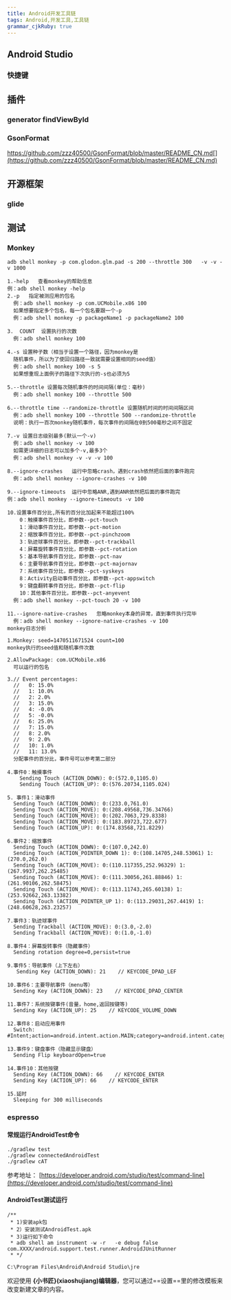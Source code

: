 ```yaml
---
title: Android开发工具链
tags: Android,开发工具,工具链
grammar_cjkRuby: true
---
```

## Android Studio
### 快捷键
## 插件
### generator findViewById

### GsonFormat
https://github.com/zzz40500/GsonFormat/blob/master/README_CN.md[](https://github.com/zzz40500/GsonFormat/blob/master/README_CN.md)


 
 ## 开源框架
 ### glide
 
 ### 

## 测试
### Monkey

	adb shell monkey -p com.glodon.glm.pad -s 200 --throttle 300   -v -v -v 1000
 
 

``` stylus
1.-help   查看monkey的帮助信息
例：adb shell monkey -help
2.-p   指定被测应用的包名 
  例：adb shell monkey -p com.UCMobile.x86 100
  如果想要指定多个包名，每一个包名要跟一个-p
  例：adb shell monkey -p packageName1 -p packageName2 100

3.  COUNT  设置执行的次数
  例：adb shell monkey 100

4.-s 设置种子数（相当于设置一个路径，因为monkey是
  随机事件，所以为了使回归路径一致就需要设置相同的seed值）
  例：adb shell monkey 100 -s 5
  如果想重现上面例子的路径下次执行的-s也必须为5

5.--throttle 设置每次随机事件的时间间隔(单位：毫秒)
  例：adb shell monkey 100 --throttle 500

6.--throttle time --randomize-throttle 设置随机时间的时间间隔区间
  例：adb shell monkey 100 --throttle 500 --randomize-throttle 
  说明：执行一百次monkey随机事件，每次事件的间隔在0到500毫秒之间不固定

7.-v 设置日志级别最多(默认一个-v)
  例：adb shell monkey -v 100
  如需更详细的日志可以加多个-v,最多3个
  例：adb shell monkey -v -v -v 100

8.--ignore-crashes   运行中忽略crash，遇到crash依然把后面的事件跑完
  例：adb shell monkey --ignore-crashes -v 100

9.--ignore-timeouts  运行中忽略ANR,遇到ANR依然把后面的事件跑完
例：adb shell monkey --ignore-timeouts -v 100

10.设置事件百分比,所有的百分比加起来不能超过100%
    0：触摸事件百分比，即参数--pct-touch
    1：滑动事件百分比，即参数--pct-motion
    2：缩放事件百分比，即参数--pct-pinchzoom
    3：轨迹球事件百分比，即参数--pct-trackball
    4：屏幕旋转事件百分比，即参数--pct-rotation
    5：基本导航事件百分比，即参数--pct-nav
    6：主要导航事件百分比，即参数--pct-majornav
    7：系统事件百分比，即参数--pct-syskeys
    8：Activity启动事件百分比，即参数--pct-appswitch
    9：键盘翻转事件百分比，即参数--pct-flip
    10：其他事件百分比，即参数--pct-anyevent
  例：adb shell monkey --pct-touch 20 -v 100

11.--ignore-native-crashes   忽略monkey本身的异常，直到事件执行完毕
  例：adb shell monkey --ignore-native-crashes -v 100
monkey日志分析

1.Monkey: seed=1470511671524 count=100
monkey执行的seed值和随机事件次数

2.AllowPackage: com.UCMobile.x86
  可以运行的包名

3.// Event percentages:
  //   0: 15.0%
  //   1: 10.0%
  //   2: 2.0%
  //   3: 15.0%
  //   4: -0.0%
  //   5: -0.0%
  //   6: 25.0%
  //   7: 15.0%
  //   8: 2.0%
  //   9: 2.0%
  //   10: 1.0%
  //   11: 13.0%
  分配事件的百分比，事件号可以参考第二部分

4.事件0：触摸事件
    Sending Touch (ACTION_DOWN): 0:(572.0,1105.0)
    Sending Touch (ACTION_UP): 0:(576.20734,1105.024)

5. 事件1：滑动事件
  Sending Touch (ACTION_DOWN): 0:(233.0,761.0)
  Sending Touch (ACTION_MOVE): 0:(208.49568,736.34766)
  Sending Touch (ACTION_MOVE): 0:(202.7063,729.8338)
  Sending Touch (ACTION_MOVE): 0:(183.89723,722.677)
  Sending Touch (ACTION_UP): 0:(174.83568,721.8229)

6.事件2：缩放事件
  Sending Touch (ACTION_DOWN): 0:(107.0,242.0)
  Sending Touch (ACTION_POINTER_DOWN 1): 0:(108.14705,248.53061) 1:(270.0,262.0)
  Sending Touch (ACTION_MOVE): 0:(110.117355,252.96329) 1:(267.9937,262.25485)
  Sending Touch (ACTION_MOVE): 0:(111.30056,261.88846) 1:(261.90106,262.58475)
  Sending Touch (ACTION_MOVE): 0:(113.11743,265.60138) 1:(253.92662,263.13382)
  Sending Touch (ACTION_POINTER_UP 1): 0:(113.29031,267.4419) 1:(248.60628,263.23257)

7.事件3：轨迹球事件
  Sending Trackball (ACTION_MOVE): 0:(3.0,-2.0)
  Sending Trackball (ACTION_MOVE): 0:(1.0,-1.0)

8.事件4：屏幕旋转事件（隐藏事件）
  Sending rotation degree=0,persist=true

9.事件5：导航事件（上下左右）
   Sending Key (ACTION_DOWN): 21    // KEYCODE_DPAD_LEF

10.事件6：主要导航事件（menu等）
  Sending Key (ACTION_DOWN): 23    // KEYCODE_DPAD_CENTER

11.事件7：系统按键事件(音量，home,返回按键等)
  Sending Key (ACTION_UP): 25    // KEYCODE_VOLUME_DOWN

12.事件8：启动应用事件
  Switch: #Intent;action=android.intent.action.MAIN;category=android.intent.category.LAUNCHER;launchFlags=0x10200000;component=com.UCMobile.x86/com.UCMobile.main.UCMobile;end

13.事件9：键盘事件（隐藏显示键盘）
  Sending Flip keyboardOpen=true

14.事件10：其他按键
  Sending Key (ACTION_DOWN): 66    // KEYCODE_ENTER
  Sending Key (ACTION_UP): 66    // KEYCODE_ENTER

15.延时
  Sleeping for 300 milliseconds
```


 ### espresso
 #### 常规运行AndroidTest命令
 
 
 	./gradlew test
    ./gradlew connectedAndroidTest
 	./gradlew cAT
  
  参考地址：
  [https://developer.android.com/studio/test/command-line](https://developer.android.com/studio/test/command-line)
 
#### AndroidTest测试运行
``` stylus
/**
 * 1)安装apk包
 * 2）安装测试AndroidTest.apk
 * 3)运行如下命令
 * adb shell am instrument -w -r   -e debug false  com.XXXX/android.support.test.runner.AndroidJUnitRunner
 * */

C:\Program Files\Android\Android Studio\jre
```


 
 
欢迎使用 **{小书匠}(xiaoshujiang)编辑器**，您可以通过==设置==里的修改模板来改变新建文章的内容。